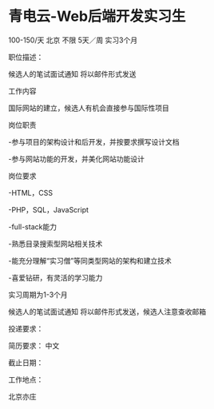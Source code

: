 # 青电云-Web后端开发实习生

100-150/天 北京 不限 5天／周 实习3个月

职位描述：



候选人的笔试面试通知 将以邮件形式发送





工作内容

国际网站的建立，候选人有机会直接参与国际性项目

岗位职责

-参与项目的架构设计和后开发，并按要求撰写设计文档

-参与网站功能的开发，并美化网站功能设计



岗位要求

-HTML，CSS

-PHP，SQL，JavaScript

-full-stack能力

-熟悉目录搜索型网站相关技术

-能充分理解“实习僧”等同类型网站的架构和建立技术

-喜爱钻研，有灵活的学习能力



实习周期为1-3个月



候选人的笔试面试通知 将以邮件形式发送，候选人注意查收邮箱





投递要求：

简历要求： 中文

截止日期：

工作地点：

北京亦庄